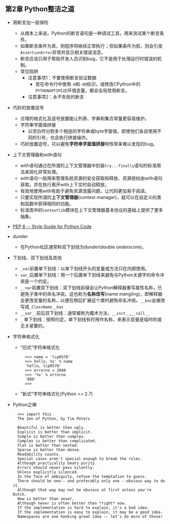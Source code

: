 ## 第2章 Python整洁之道
- 用断言加一层保险
	- 从根本上来说，Python的断言语句是一种调试工具，用来测试某个断言条件。
	- 如果断言条件为真，则程序将继续正常执行；但如果条件为假，则会引发`AssertionError`异常并显示相关错误消息。
	- 断言应该只用于帮助开发人员识别bug，它不是用于处理运行时错误的机制。
	- 常见陷阱
		- 注意事项1：不要使用断言验证数据
			- 若在命令行中使用`-O`和`-OO`标识，或修改CPython中的`PYTHONOPTIMIZE`环境变量，都会全局禁用断言。
		- 注意事项2：永不失败的断言
- 巧妙的放置逗号
	- 合理的格式化及逗号放置能让列表、字典和集合常量更容易维护。
	- 字符串字面值拼接
		- 以空白符分割多个相连的字符串或byte字面值，即使他们各自使用不同的引号，也会执行拼接操作。
	- 巧妙放置逗号，可以避免**字符串字面值拼接**特性带来难以发现的bug。
- 上下文管理器和with语句
	- with语句通过在所谓的上下文管理器中封装`try...finally`语句的标准用法来简化异常处理。
	- with语句一般用来管理系统资源的安全获取和释放、资源授权由with语句获取。并在执行离开with上下文时自动释放。
	- 有效地使用with有助于避免资源泄露问题，让代码更加易于阅读。
	- 只要实现所谓的**上下文管理器**(context manager)，就可以在自定义的类和函数中获得相同的功能。
	- 标准库中的`contextlib`模块在上下文管理器基本协议的基础上提供了更多抽象。
- [PEP 8 -- Style Guide for Python Code](https://legacy.python.org/dev/peps/pep-0008/)
- dunder
	- 在Python社区通常称双下划线为dunder(double underscore)。
- 下划线、双下划线及其他
	- `_var`前置单下划线：以单下划线开头的变量或方法只在内部使用。
	- `var_`后置单下划线：用一个后置单下划线来避免与Python关键字的命令冲突是一个约定。
	- `__var`前置双下划线：双下划线前缀会让Python解释器重写属性名称，已避免子类中的命名冲突。这也称为**名称改写**(name mangling)，即解释器会更改变量的名称，以便在稍后扩展这个类时避免命名冲突。`__baz`会被改写成`_ClassName__baz`
	- `__var__`前后双下划线：通常被称为魔术方法，`__init__`,`__call__`
	- `_` 单下划线：按照约定，单下划线有时用作名称，来表示变量是临时的或无关紧要的。
- 字符串格式化
	- “旧式”字符串格式化
	
    		>>> name = 'lcp0578'
    		>>> hello, %s' % name
			'hello, lcp0578'
            >>> errorno = 2048
            >>> '%x' % errorno
            '800'
            >>>
	- "新式“字符串格式化(Python >= 2.7)
	
- Python之禅

        >>> import this
        The Zen of Python, by Tim Peters

        Beautiful is better than ugly.
        Explicit is better than implicit.
        Simple is better than complex.
        Complex is better than complicated.
        Flat is better than nested.
        Sparse is better than dense.
        Readability counts.
        Special cases aren't special enough to break the rules.
        Although practicality beats purity.
        Errors should never pass silently.
        Unless explicitly silenced.
        In the face of ambiguity, refuse the temptation to guess.
        There should be one-- and preferably only one --obvious way to do it.
        Although that way may not be obvious at first unless you're Dutch.
        Now is better than never.
        Although never is often better than *right* now.
        If the implementation is hard to explain, it's a bad idea.
        If the implementation is easy to explain, it may be a good idea.
        Namespaces are one honking great idea -- let's do more of those!